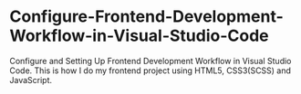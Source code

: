 # Configure-Frontend-Development-Workflow-in-Visual-Studio-Code
Configure and Setting Up Frontend Development Workflow in Visual Studio Code. This is how I do my frontend project using HTML5, CSS3(SCSS) and JavaScript.
